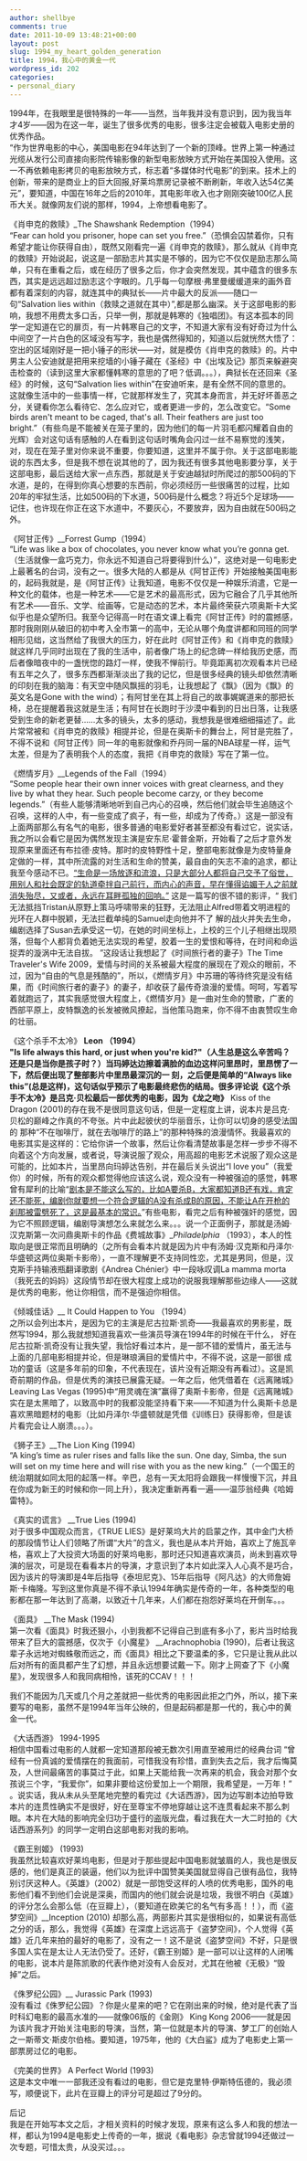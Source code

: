 ```yaml
---
author: shellbye
comments: true
date: 2011-10-09 13:48:21+00:00
layout: post
slug: 1994_my_heart_golden_generation
title: 1994，我心中的黄金一代
wordpress_id: 202
categories:
- personal_diary
---
```


1994年，在我眼里是很特殊的一年——当然，当年我并没有意识到，因为我当年才4岁——因为在这一年，诞生了很多优秀的电影，很多注定会被载入电影史册的优秀作品。  
“作为世界电影的中心，美国电影在94年达到了一个新的顶峰。世界上第一种通过光缆从发行公司直接向影院传输影像的新型电影放映方式开始在美国投入使用。这一不再依赖电影拷贝的电影放映方式，标志着“多媒体时代电影”的到来。技术上的创新，带来的是商业上的巨大回报,好莱坞票房记录被不断刷新，年收入达54亿美元”，要知道，中国在16年之后的2010年，其电影年收入也才刚刚突破100亿人民币大关。就像网友们说的那样，1994，上帝想看电影了。  
  
《肖申克的救赎》_The Shawshank Redemption（1994）  
“Fear can hold you prisoner, hope can set you free.”（恐惧会囚禁着你，只有希望才能让你获得自由），既然又刚看完一遍《肖申克的救赎》，那么就从《肖申克的救赎》开始说起，说这是一部励志片其实是不够的，因为它不仅仅是励志那么简单，只有在重看之后，或在经历了很多之后，你才会突然发现，其中蕴含的很多东西，其实是远远超过励志这个字眼的。几乎每一句摩根·弗里曼缓缓道来的画外音都有着深刻的内容，就连其中的典狱长——片中最大的反派——随口一句“Salvation lies within（救赎之道就在其中）”,都是那么幽深。关于这部电影的影响，我想不用费太多口舌，只举一例，那就是韩寒的《独唱团》。有这本孤本的同学一定知道在它的扉页，有一片韩寒自己的文字，不知道大家有没有好奇过为什么中间空了一片白色的区域没有写字，我也是偶然得知的，知道以后就恍然大悟了：空出的区域刚好是一把小锤子的形状——对，就是模仿《肖申克的救赎》的。片中男主人公安迪就是把用来挖墙的小锤子藏在《圣经》中《出埃及记》那页来躲避突击检查的（读到这里大家都懂韩寒的意思的了吧？低调。。。），典狱长在还回来《圣经》的时候，这句“Salvation lies within”在安迪听来，是有全然不同的意思的。这就像生活中的一些事情一样，它就那样发生了，究其本身而言，并无好坏善恶之分，关键看你怎么看待它、怎么应对它，或者更进一步的，怎么改变它。“Some birds aren't meant to be caged, that's all. Their feathers are just too bright.”（有些鸟是不能被关在笼子里的，因为他们的每一片羽毛都闪耀着自由的光辉）会对这句话有感触的人在看到这句话时嘴角会闪过一丝不易察觉的浅笑，对，现在在笼子里对你来说不重要，你要知道，这里并不属于你。关于这部电影能说的东西太多，但是我不想在说其他的了，因为我还有很多其他电影要分享，关于这部电影，最后送给大家一点东西，那就是关于安迪越狱时所爬过的那500码的下水道，是的，在得到你真心想要的东西前，你必须经历一些很痛苦的过程，比如20年的牢狱生活，比如500码的下水道，500码是什么概念？将近5个足球场——记住，也许现在你正在这下水道中，不要灰心，不要放弃，因为自由就在500码之外。  
  
《阿甘正传》__Forrest Gump（1994）  
“Life was like a box of chocolates, you never know what you’re gonna get.（生活就像一盒巧克力，你永远不知道自己将要得到什么）”，这绝对是一句电影史上最著名的台词，没有之一。很多大陆的人都是从《阿甘正传》开始接触美国电影的，起码我就是，是《阿甘正传》让我知道，电影不仅仅是一种娱乐消遣，它是一种文化的载体，也是一种艺术——它是艺术的最高形式，因为它融合了几乎其他所有艺术——音乐、文学、绘画等，它是动态的艺术，本片最终荣获六项奥斯卡大奖似乎也是众望所归。我至今记得高一时在语文课上看完《阿甘正传》时的震撼感，那时我刚刚从破旧的初中考入全市第一的高中，无论从哪个角度讲都和同班的同学相形见绌，这当然给了我很大的压力，好在此时《阿甘正传》和《肖申克的救赎》就这样几乎同时出现在了我的生活中，前者像广场上的纪念碑一样给我历史感，而后者像暗夜中的一盏恍惚的路灯一样，使我不惮前行。毕竟距离初次观看本片已经有五年之久了，很多东西都渐渐淡出了我的记忆，但是很多经典的镜头却依然清晰的印刻在我的脑海：有天空中随风飘摇的羽毛，让我想起了《飘》（因为《飘》的英文名是Gone with the wind）；有阿甘坐在其上将自己的故事娓娓道来的那把长椅，总在提醒着我这就是生活；有阿甘在长跑时于沙漠中看到的日出日落，让我感受到生命的新老更替……太多的镜头，太多的感动，我想我是很难细细描述了。此片常常被和《肖申克的救赎》相提并论，但是在奥斯卡的舞台上，阿甘是完胜了，不得不说和《阿甘正传》同一年的电影就像和乔丹同一届的NBA球星一样，运气太差，但是为了表明我个人的态度，我把《肖申克的救赎》写在了第一位。  
  
《燃情岁月》__Legends of the Fall（1994）  
“Some people hear their own inner voices with great clearness, and they live by what they hear. Such people become carzy, or they become legends.”（有些人能够清晰地听到自己内心的召唤，然后他们就会毕生追随这个召唤，这样的人中，有一些变成了疯子，有一些，却成为了传奇。）这是一部没有上面两部那么有名气的电影，很多普通的电影爱好者甚至都没有看过它，说实话，我之所以会看它是因为偶然发现主演是安东尼·霍普金斯，开始看了之后才意外发现原来里面还有布拉德·皮特。那时的皮特野性十足，整部电影就像是为皮特量身定做的一样，其中所流露的对生活和生命的赞美，最自由的矢志不渝的追求，都让我至今感动不已。[“生命是一场放逐和流浪，只是大部分人都将自己交予了俗世，用别人和社会既定的轨道牵拌自己前行，而内心的声音，早在懂得谄媚于人之前就消失殆尽，又或者，永远在耳畔孤独的回响。”](http://movie.douban.com/review/1051890/) 这是一篇写的很不错的影评，“ 我们无法抵挡Tristan从原野上策马呼啸带来的狂野，无法阻止Alfred带着文明进程的光环在人群中脱颖，无法拦截单纯的Samuel走向他并不了 解的战火并失去生命，编剧选择了Susan去承受这一切，在她的时间坐标上，上校的三个儿子相继出现陨落，但每个人都背负着她无法实现的希望，胶着一生的爱恨和等待，在时间和命运捉弄的漩涡中无法自拔。 ”这段话让我想起了《时间旅行者的妻子》The Time Traveler's Wife 2009，爱情与时间的关系被最大程度的展现在了观众的眼前，不过，因为“自由的气息是残酷的”，所以，《燃情岁月》中苏珊的等待终究是没有结果，而《时间旅行者的妻子》的妻子，却收获了最传奇浪漫的爱情。呵呵，写着写着就跑远了，其实我感觉很大程度上，《燃情岁月》是一曲对生命的赞歌，广袤的西部平原上，皮特飘逸的长发被微风撩起，当他策马跑来，你不得不由衷赞叹生命的壮丽。  
  
《这个杀手不太冷》 __Leon （1994）  
"Is life always this hard, or just when you're kid?"（人生总是这么辛苦吗？还是只是当你是孩子时？）当玛婷达边擦着满脸的血边这样问里昂时，里昂愣了一下，然后便出现了整部影片中里昂最深沉的一 刻，之后便是简单的“Always like this”(总是这样)，这句话似乎预示了电影最终悲伤的结局。很多评论说《这个杀手不太冷》是吕克·贝松最后一部优秀的电影，因为《龙之吻》__ Kiss of the Dragon (2001)的存在我不是很同意这句话，但是一定程度上讲，说本片是吕克·贝松的巅峰之作真的不夸张。片中此起彼伏的华丽音乐，让你可以切身的感受法国的 那种“不在咖啡厅，就在去咖啡厅的路上”的那种特殊的浪漫情怀。我最喜欢的电影其实是这样的：它给你讲一个故事，然后让你看清楚故事是怎样一步步不得不向着这个方向发展，或者说，导演说服了观众，用高超的电影艺术说服了观众这是可能的，比如本片，当里昂向玛婷达告别，并在最后关头说出“I love you”（我爱你）的时候，所有的观众都觉得他应该这么说，观众没有一种被强迫的感觉，韩寒曾有犀利的比喻“[剧本是不能这么写的，比如A要杀B，大家都知道B还有戏，肯定还不能死，编剧你就要想一个符合逻辑的A没有杀成B的原因，不能让A在开枪的刹那被雷劈死了，这是最基本的常识。](http://www.bullock.cn/blogs/twocold/archives/151914.aspx)”有些电影，看完之后有种被强奸的感觉，因为它不照顾逻辑，编剧导演想怎么来就怎么来。。。说一个正面例子，那就是汤姆·汉克斯第一次问鼎奥斯卡的作品《费城故事》__Philadelphia_ （1993），本人的性取向是很正常而且明确的（之所有会看本片就是因为片中有汤姆·汉克斯和丹泽尔·华盛顿这两位奥斯卡影帝），一直不理解更不支持同性恋，尤其是男同，但是，汉克斯手持输液瓶翻译歌剧《Andrea Chénier》中一段咏叹调La mamma morta（我死去的妈妈）这段情节却在很大程度上成功的说服我理解那些边缘人——这就是优秀的电影，他让你相信，而不是强迫你相信。  
  
《倾城佳话》__ It Could Happen to You （1994）  
之所以会列出本片，是因为它的主演是尼古拉斯·凯奇——我最喜欢的男影星，既然写1994，那么我就想知道我喜欢一些演员导演在1994年的时候在干什么， 好在尼古拉斯·凯奇没有让我失望，我恰好看过本片，是一部不错的爱情片，虽无法与上面的几部电影相提并论，但是琳琅满目的爱情片中，不得不说，这是一部很 成功的童话（这是多年前的印象，不代表现在，该片没有近期没有再看过）。这是凯奇前期的作品，但是优秀的演技已展露无疑。一年之后，他凭借着在《远离赌城》 Leaving Las Vegas (1995)中“用灵魂在演”赢得了奥斯卡影帝，但是《远离赌城》实在是太黑暗了，以致高中时的我都没能坚持看下来——不知道为什么奥斯卡总是喜欢黑暗题材的电影（比如丹泽尔·华盛顿就是凭借《训练日》获得影帝，但是该片看完会让人崩溃。。。）。  
  
《狮子王》__The Lion King (1994)  
“A king’s time as ruler rises and falls like the sun. One day, Simba, the sun will set on my time here and will rise with you as the new king.”（一个国王的统治期就如同太阳的起落一样。辛巴，总有一天太阳将会跟我一样慢慢下沉，并且在你成为新王的时候和你一同上升），我决定重新再看一遍——温莎翁经典《哈姆雷特》。  
  
《真实的谎言》 __True Lies (1994)  
对于很多中国观众而言，《TRUE LIES》是好莱坞大片的启蒙之作，其中金门大桥的那段情节让人们领略了所谓“大片”的含义，我也是从本片开始，喜欢上了施瓦辛格，喜欢上了大投资大场面的好莱坞电影，那时还只知道喜欢演员，尚未到喜欢导演的层次，可是现在看看本片的导演，才意识到了本片如此深入人心真不是巧合，因为该片的导演即是4年后指导《泰坦尼克》、15年后指导《阿凡达》的大师詹姆斯·卡梅隆。写到这里你真是不得不承认1994年确实是传奇的一年，各种类型的电影都在那一年达到了高潮，以致近十几年来，人们都在抱怨好莱坞在开倒车。。。  
  
《面具》 __The Mask (1994)  
第一次看《面具》时我还狠小，小到我都不记得自己到底有多小了，影片当时给我带来了巨大的震撼感，仅次于《小魔星》 __Arachnophobia (1990)，后者让我这辈子永远地对蜘蛛敬而远之，而《面具》相比之下要温柔的多，它只是让我从此以后对所有的面具都产生了幻想，并且永远想要试戴一下。刚才上网查了下《小魔星》，发现很多人和我同病相怜，该死的CCAV！！！  
  
我们不能因为几天或几个月之差就把一些优秀的电影因此拒之门外，所以，接下来要写的电影，虽然不是1994年当年公映的，但是起码都是那一代的，我心中的黄金一代。  
  
《大话西游》 1994-1995  
相信中国看过电影的人就都一定知道那段被无数次引用直至被用烂的经典台词 “曾经有一份真诚的爱情摆在的我面前，可惜我没有珍惜，直到失去之后，我才后悔莫及，人世间最痛苦的事莫过于此，如果上天能给我一次再来的机会，我会对那个女孩说三个字，“我爱你”，如果非要给这份爱加上一个期限，我希望是，一万年！” 。说实话，我从未从头至尾地完整的看完过《大话西游》，因为边写剧本边拍导致本片的连贯性确实不是很好，好在至尊宝不停地穿越让这不连贯看起来不那么刺眼。本片在大陆的影响完全归功于盛行的盗版光盘，看过我在大一大二时拍的《大话西游系列》的同学一定明白这部电影对我的影响。  
  
《霸王别姬》 (1993)  
我虽然比较喜欢好莱坞电影，但是对于那些提起中国电影就皱眉的人，我也是很反感的，他们是真正的装逼，他们以为批评中国赞美美国就显得自己很有品位，我特别讨厌这种人。《英雄》（2002）就是一部饱受这样的人喷的优秀电影，国外的电影他们看不到他们会说是深奥，而国内的他们就会说是垃圾，我很不明白《英雄》的评分怎么会那么低（在豆瓣上），（要知道在欧美它的名气有多高！！），而《盗梦空间》__Inception (2010) 却那么高，两部影片其实是很相似的，如果说有高低之分的话，那么，我觉得《英雄》在深度上远远高于《盗梦空间》，个人觉得《英雄》近几年来拍的最好的电影了，没有之一！这不是说《盗梦空间》不好，只是很多国人实在是太让人无法仍受了。还好，《霸王别姬》是一部可以让这样的人闭嘴的电影，说本片是陈凯歌的代表作绝对没有人会反对，尤其在他被《无极》“毁掉”之后。  
  
  
《侏罗纪公园》__ Jurassic Park (1993)  
没有看过《侏罗纪公园》？你是火星来的吧？它在刚出来的时候，绝对是代表了当时科幻电影的最高水准的——就像06版的《金刚》 King Kong 2006——就是因为该片我才开始关注电影的导演，当然，第一位就是本片的导演、梦工厂的创始人之一斯蒂文·斯皮尔伯格。要知道，1975年，他的《大白鲨》成为了电影史上第一部票房过亿的电影。  
  
《完美的世界》 A Perfect World (1993)  
这是本文中唯一一部我还没有看过的电影，但它是克里特·伊斯特伍德的，我必须写，顺便说下，此片在豆瓣上的评分可是超过了9分的。  
  
  
后记  
我是在开始写本文之后，才相关资料的时候才发现，原来有这么多人和我的想法一样，都认为1994是电影史上传奇的一年，据说《看电影》杂志曾就1994还做过一次专题，可惜太贵，从没买过。。。
